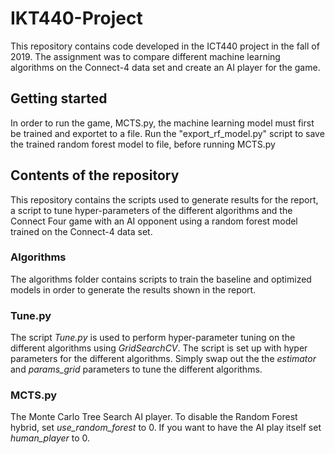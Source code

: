 # IKT440-Project

This repository contains code developed in the ICT440 project in the fall of 2019. The assignment was to compare different machine learning algorithms on the Connect-4 data set and create an AI player for the game.

## Getting started
In order to run the game, MCTS.py, the machine learning model must first be trained and exportet to a file. Run the "export_rf_model.py" script to save the trained random forest model to file, before running MCTS.py


## Contents of the repository

This repository contains the scripts used to generate results for the report, a script to tune hyper-parameters of the different algorithms and the Connect Four game with an AI opponent using a random forest model trained on the Connect-4 data set.

### Algorithms
The algorithms folder contains scripts to train the baseline and optimized models in order to generate the results shown in the report.

### Tune.py
The script _Tune.py_ is used to perform hyper-parameter tuning on the different algorithms using _GridSearchCV_. The script is set up with hyper parameters for the different algorithms. Simply swap out the the _estimator_ and _params_grid_ parameters to tune the different algorithms.

### MCTS.py

The Monte Carlo Tree Search AI player. To disable the Random Forest hybrid, set _use_random_forest_ to 0. If you want to have the AI play itself set _human_player_ to 0.
